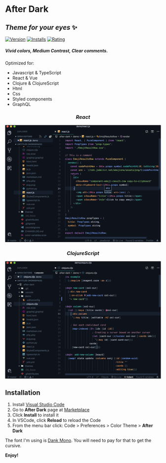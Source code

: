 # After Dark

## _Theme for your eyes_ ✨

[![Version](https://vsmarketplacebadge.apphb.com/version-short/ssmi.after-dark.svg)](https://marketplace.visualstudio.com/items?itemName=ssmi.after-dark)
[![Installs](https://vsmarketplacebadge.apphb.com/installs-short/ssmi.after-dark.svg)](https://marketplace.visualstudio.com/items?itemName=ssmi.after-dark)
[![Rating](https://vsmarketplacebadge.apphb.com/rating-short/ssmi.after-dark.svg)](https://marketplace.visualstudio.com/items?itemName=ssmi.after-dark)

##### _Vivid colors, Medium Contrast, Clear comments._

Optimized for:

- Javascript & TypeScript
- React & Vue
- Clojure & ClojureScript
- Html
- Css
- Styled components
- GraphQL

### <center> _React_ </center>

![react-example](react-example.png)

### <center> _ClojureScript_ </center>
![clojure-example](clojure-example.png)

## Installation

1.  Install [Visual Studio Code](https://code.visualstudio.com/)
2.  Go to **After Dark** page at [Marketplace](https://marketplace.visualstudio.com/items?itemName=ssmi.after-dark)
3.  Click **Install** to install it
4.  In VSCode, click **Reload** to reload the Code
5.  From the menu bar click: Code > Preferences > Color Theme > **After Dark**

The font I'm using is [Dank Mono](https://dank.sh/).
You will need to pay for that to get the cursive.

**Enjoy!**
